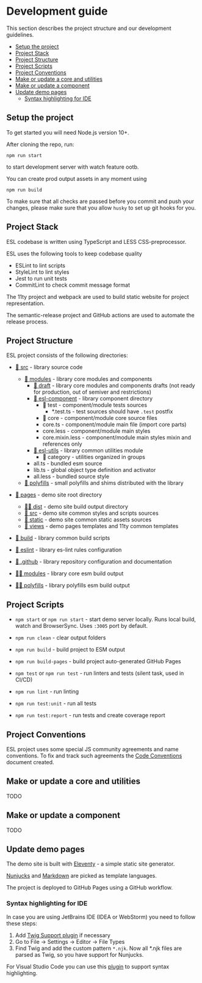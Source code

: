 # Development guide

This section describes the project structure and our development guidelines.

  - [Setup the project](#setup-the-project)
  - [Project Stack](#project-stack)
  - [Project Structure](#project-structure)
  - [Project Scripts](#project-scripts)
  - [Project Conventions](#project-conventions)
  - [Make or update a core and utilities](#make-or-update-a-core-and-utilities)
  - [Make or update a component](#make-or-update-a-component)
  - [Update demo pages](#update-demo-pages)
    - [Syntax highlighting for IDE](#syntax-highlighting-for-ide)

## Setup the project

To get started you will need Node.js version 10+.

After cloning the repo, run:
```commandline
npm run start
```
to start development server with watch feature ootb.

You can create prod output assets in any moment using
```commandline
npm run build
```

To make sure that all checks are passed before you commit and push your changes,
please make sure that you allow `husky` to set up git hooks for you.

## Project Stack

ESL codebase is written using TypeScript and LESS CSS-preprocessor.

ESL uses the following tools to keep codebase quality
- ESLint to lint scripts
- StyleLint to lint styles
- Jest to run unit tests
- CommitLint to check commit message format

The 11ty project and webpack are used to build static website for project representation.

The semantic-release project and GitHub actions are used to automate the release process.

## Project Structure

ESL project consists of the following directories:

- [📁 src](../src) - library source code
  - [📁 modules](../src/modules) - library core modules and components
    - [📁 draft](../src/modules/draft) - library core modules and components drafts (not ready for production, out of semiver and restrictions)
    - [📁 esl-component](../src/modules) - library component directory
        - 📁 test - component/module tests sources
            - *.test.ts - test sources should have `.test` postfix 
        - 📁 core - component/module core source files
        - core.ts - component/module main file (import core parts)
        - core.less - component/module main styles
        - core.mixin.less - component/module main styles mixin and references only
    - [📁 esl-utils](../src/modules/esl-utils) - library common utilities module
        - 📁 category - utilities organized in groups
    - all.ts - bundled esm source
    - lib.ts - global object type definition and activator
    - all.less - bundled source style 
  - [📁 polyfills](../src/polyfills) - small polyfills and shims distributed with the library


- [📁 pages](../pages) - demo site root directory
  - [🔨📁 dist](../pages/dist) - demo site build output directory
  - [📁 src](../pages/src) - demo site common styles and scripts sources
  - [📁 static](../pages/static) - demo site common static assets sources
  - [📁 views](../pages/views) - demo pages templates and 11ty common templates


- [📁 build](../build) - library common build scripts
- [📁 eslint](../eslint) - library es-lint rules configuration
- [📁 .github](../.github) - library repository configuration and documentation


- [🔨📁 modules](../modules) - library core esm build output
- [🔨📁 polyfills](../polyfills) - library polyfills esm build output

## Project Scripts

- `npm start` or `npm run start` - start demo server locally.
  Runs local build, watch and BrowserSync.
  Uses `:3005` port by default.


- `npm run clean` - clear output folders
- `npm run build` - build project to ESM output
- `npm run build-pages` - build project auto-generated GitHub Pages


- `npm test` or `npm run test` - run linters and tests (silent task, used in CI/CD)
- `npm run lint` - run linting
- `npm run test:unit` - run all tests
- `npm run test:report` - run tests and create coverage report

## Project Conventions

ESL project uses some special JS community agreements and name conventions.
To fix and track such agreements the [Code Conventions](CODE_CONVENTIONS.md) document created.

## Make or update a core and utilities

TODO

## Make or update a component

TODO

## Update demo pages

The demo site is built with [Eleventy](https://www.11ty.dev/docs/) - a simple static site generator.

[Nunjucks](https://mozilla.github.io/nunjucks/) and [Markdown](https://www.markdownguide.org/) are picked as template languages.

The project is deployed to GitHub Pages using a GitHub workflow.


### Syntax highlighting for IDE

In case you are using JetBrains IDE (IDEA or WebStorm) you need to follow these steps:
1. Add [Twig Support plugin](https://plugins.jetbrains.com/plugin/7303-twig) if necessary
2. Go to File -> Settings -> Editor -> File Types
3. Find Twig and add the custom pattern `*.njk`.
   Now all *.njk files are parsed as Twig, so you have support for Nunjucks.

For Visual Studio Code you can use this [plugin](https://marketplace.visualstudio.com/items?itemName=ronnidc.nunjucks) to support syntax highlighting.
